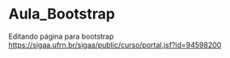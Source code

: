 # Aula_Bootstrap
Editando página para bootstrap  https://sigaa.ufrn.br/sigaa/public/curso/portal.jsf?id=94598200
